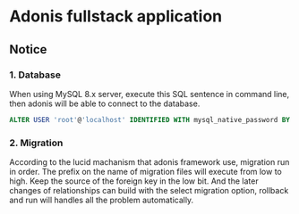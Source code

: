 # Adonis fullstack application

## Notice
### 1. Database
When using MySQL 8.x server, execute this SQL sentence in command line, then adonis will be able to connect to the database. 

```SQL
ALTER USER 'root'@'localhost' IDENTIFIED WITH mysql_native_password BY 'password'
```
### 2. Migration
According to the lucid machanism that adonis framework use, migration run in order. The prefix on the name of migration files will execute from low to high. Keep the source of the foreign key in the low bit. 
And the later changes of relationships can build with the select migration option, rollback and run will handles all the problem automatically.
